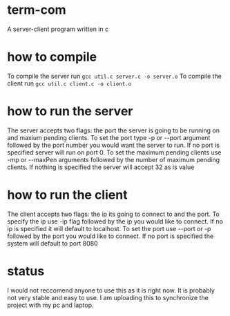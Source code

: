 # term-com
A server-client program written in c
# how to compile
To compile the server run
```gcc util.c server.c -o server.o```
To compile the client run
```gcc util.c client.c -o client.o```

# how to run the server
The server accepts two flags: the port the server is going to be running on and maxium pending clients. 
To set the port type -p or --port argument followed by the port number you would want the server to run. If no port is specified server will run on port 0. 
To set the maximum pending clients use -mp or --maxPen arguments followed by the number of maximum pending clients. If nothing is specified the server will accept 32 as is value
# how to run the client
The client accepts two flags: the ip its going to connect to and the port. 
To specify the ip use -ip flag followed by the ip you would like to connect. If no ip is specified it will default to localhost.
To set the port use --port or -p followed by the port you would like to connect. If no port is specified the system will default to port 8080 
# status
I would not reccomend anyone to use this as it is right now. It is probably not very stable and easy to use. I am uploading this to synchronize the project with my pc and laptop.

